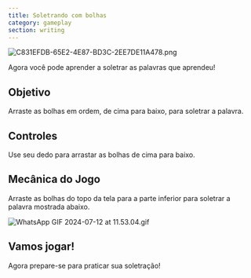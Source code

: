 ```yaml
---
title: Soletrando com bolhas
category: gameplay
section: writing
---
```

![C831EFDB-65E2-4E87-BD3C-2EE7DE11A478.png](https://help.studycat.com/hc/article_attachments/34786813307289)


Agora você pode aprender a soletrar as palavras que aprendeu!


## Objetivo


Arraste as bolhas em ordem, de cima para baixo, para soletrar a palavra.


## Controles


Use seu dedo para arrastar as bolhas de cima para baixo.


## Mecânica do Jogo


Arraste as bolhas do topo da tela para a parte inferior para soletrar a palavra mostrada abaixo.


![WhatsApp GIF 2024-07-12 at 11.53.04.gif](https://help.studycat.com/hc/article_attachments/34964575773977)


## Vamos jogar!


Agora prepare-se para praticar sua soletração!